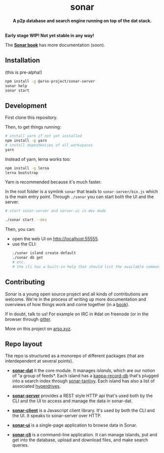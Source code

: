 <h1 align="center">sonar</h1>
<div align="center">
 <strong>
   A p2p database and search engine running on top of the dat stack.
 </strong>
</div>
<br />

**Early stage WIP! Not yet stable in any way!**

The **[Sonar book](https://arso-project.github.io/sonar-book/)** has more documentation (soon).

## Installation

(this is pre-alpha!)

```sh
npm install -g @arso-project/sonar-server
sonar help
sonar start
```

## Development

First clone this repository. 

Then, to get things running:

```sh
# install yarn if not yet installed
npm install -g yarn
# install dependencies of all workspaces
yarn
```

Instead of yarn, lerna works too:
```sh
npm install -g lerna
lerna bootstrap
```
Yarn is recommended because it's much faster.

In the root folder is a symlink `sonar` that leads to `sonar-server/bin.js` which is the main entry point. Through `./sonar` you can start both the UI and the server.

```sh
# start sonar-server and server-ui in dev mode

./sonar start --dev
```

Then, you can:
* open the web UI on [http://localhost:55555](http://localhost:5555).
* use the CLI:
  ```sh
  ./sonar island create default
  ./sonar db get
  # etc.
  # the cli has a built-in help that should list the available commands
  ```

## Contributing

Sonar is a young open source project and all kinds of contributions are welcome. We're in the process of writing up more documentation and overviews of how things work and come together (in a [book](https://github.com/arso-project/sonar-book)). 

If in doubt, talk to us! For example on IRC in #dat on freenode (or in the browser through [gitter](https://gitter.im/datproject/discussions).

More on this project on [arso.xyz](https://arso.xyz).

## Repo layout

The repo is structured as a monorepo of different packages (that are interdependent at several points). 

* **[sonar-dat](sonar-dat/README.md)** it the core module. It manages *islands*, which are our notion of "a group of feeds*. Each island has a [kappa-record-db](https://github.com/arso-project/kappa-record-db) that's plugged into a search index through [sonar-tantivy](https://github.com/arso-project/sonar-tantivy). Each island has also a list of associated [hyperdrives](https://github.com/mafintosh/hyperdrive).

* **[sonar-server](sonar-server/README.md)** provides a REST style HTTP api that's used both by the CLI and the UI to access and manage the data in sonar-dat.

* **[sonar-client](sonar-client/README.md)** is a Javascript client library. It's used by both the CLI and the UI. It speaks to sonar-server over HTTP.

* **[sonar-ui](sonar-ui/README.md)** is a single-page application to browse data in Sonar.

* **[sonar-cli](sonar-cli/README.md)** is a command-line application. It can manage islands, put and get into the database, upload and download files, and make search queries.
